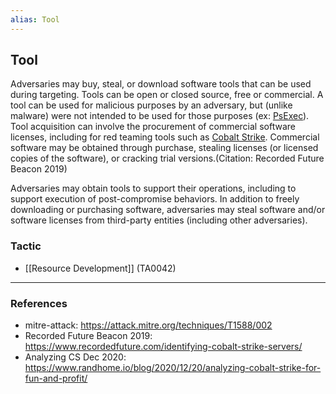 ```yaml
---
alias: Tool
---
```


## Tool

Adversaries may buy, steal, or download software tools that can be used during targeting. Tools can be open or closed source, free or commercial. A tool can be used for malicious purposes by an adversary, but (unlike malware) were not intended to be used for those purposes (ex: [PsExec](https://attack.mitre.org/software/S0029)). Tool acquisition can involve the procurement of commercial software licenses, including for red teaming tools such as [Cobalt Strike](https://attack.mitre.org/software/S0154). Commercial software may be obtained through purchase, stealing licenses (or licensed copies of the software), or cracking trial versions.(Citation: Recorded Future Beacon 2019)

Adversaries may obtain tools to support their operations, including to support execution of post-compromise behaviors. In addition to freely downloading or purchasing software, adversaries may steal software and/or software licenses from third-party entities (including other adversaries).


### Tactic

- [[Resource Development]] (TA0042)


---
### References

- mitre-attack: https://attack.mitre.org/techniques/T1588/002
- Recorded Future Beacon 2019: https://www.recordedfuture.com/identifying-cobalt-strike-servers/
- Analyzing CS Dec 2020: https://www.randhome.io/blog/2020/12/20/analyzing-cobalt-strike-for-fun-and-profit/
